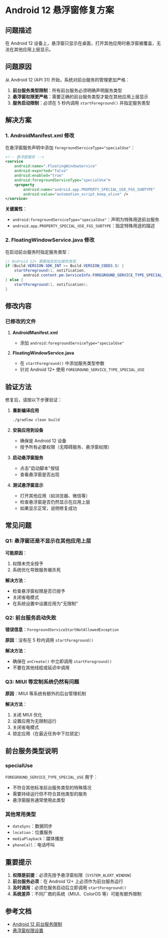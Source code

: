 # Android 12 悬浮窗修复方案

## 问题描述

在 Android 12 设备上，悬浮窗只显示在桌面，打开其他应用时悬浮窗被覆盖，无法在其他应用上层显示。

## 问题原因

从 Android 12 (API 31) 开始，系统对前台服务的管理更加严格：

1. **前台服务类型限制**：所有前台服务必须明确声明服务类型
2. **悬浮窗权限更严格**：需要正确的前台服务类型才能在其他应用上层显示
3. **服务启动限制**：必须在 5 秒内调用 `startForeground()` 并指定服务类型

## 解决方案

### 1. AndroidManifest.xml 修改

在悬浮窗服务声明中添加 `foregroundServiceType="specialUse"`：

```xml
<!-- 悬浮窗服务 -->
<service
    android:name=".FloatingWindowService"
    android:exported="false"
    android:enabled="true"
    android:foregroundServiceType="specialUse">
    <property
        android:name="android.app.PROPERTY_SPECIAL_USE_FGS_SUBTYPE"
        android:value="automation_script_keep_alive" />
</service>
```

**关键属性**：
- `android:foregroundServiceType="specialUse"`：声明为特殊用途前台服务
- `android.app.PROPERTY_SPECIAL_USE_FGS_SUBTYPE`：指定特殊用途的描述

### 2. FloatingWindowService.java 修改

在启动前台服务时指定服务类型：

```java
// Android 12+ 需要指定前台服务类型
if (Build.VERSION.SDK_INT >= Build.VERSION_CODES.S) {
    startForeground(1, notification, 
        android.content.pm.ServiceInfo.FOREGROUND_SERVICE_TYPE_SPECIAL_USE);
} else {
    startForeground(1, notification);
}
```

## 修改内容

### 已修改的文件

1. **AndroidManifest.xml**
   - 添加 `android:foregroundServiceType="specialUse"`

2. **FloatingWindowService.java**
   - 在 `startForeground()` 中添加服务类型参数
   - 针对 Android 12+ 使用 `FOREGROUND_SERVICE_TYPE_SPECIAL_USE`

## 验证方法

修复后，请按以下步骤验证：

1. **重新编译应用**
   ```bash
   ./gradlew clean build
   ```

2. **安装应用到设备**
   - 确保是 Android 12 设备
   - 授予所有必要权限（无障碍服务、悬浮窗权限）

3. **启动悬浮窗服务**
   - 点击"启动脚本"按钮
   - 查看悬浮窗是否出现

4. **测试悬浮窗显示**
   - 打开其他应用（如浏览器、微信等）
   - 检查悬浮窗是否仍然显示在应用上层
   - 如果显示正常，说明修复成功

## 常见问题

### Q1: 悬浮窗还是不显示在其他应用上层

**可能原因**：
1. 权限未完全授予
2. 系统优化导致服务被杀死

**解决方法**：
- 检查悬浮窗权限是否已授予
- 关闭省电模式
- 在系统设置中设置应用为"无限制"

### Q2: 前台服务启动失败

**错误信息**：`ForegroundServiceStartNotAllowedException`

**原因**：没有在 5 秒内调用 `startForeground()`

**解决方法**：
- 确保在 `onCreate()` 中立即调用 `startForeground()`
- 不要在其他线程或延迟中调用

### Q3: MIUI 等定制系统仍然有问题

**原因**：MIUI 等系统有额外的后台管理机制

**解决方法**：
1. 关闭 MIUI 优化
2. 设置应用为无限制运行
3. 关闭省电模式
4. 锁定应用（在最近任务中下拉锁定）

## 前台服务类型说明

### specialUse

`FOREGROUND_SERVICE_TYPE_SPECIAL_USE` 用于：
- 不符合其他标准前台服务类型的特殊情况
- 需要持续运行但不符合其他类型的服务
- 悬浮窗服务通常使用此类型

### 其他常用类型

- `dataSync`：数据同步
- `location`：位置服务
- `mediaPlayback`：媒体播放
- `phoneCall`：电话呼叫

## 重要提示

1. **权限是前提**：必须先授予悬浮窗权限（`SYSTEM_ALERT_WINDOW`）
2. **前台服务必须**：在 Android 12+ 上必须作为前台服务运行
3. **及时调用**：必须在服务启动后立即调用 `startForeground()`
4. **系统差异**：不同厂商的系统（MIUI、ColorOS 等）可能有额外限制

## 参考文档

- [Android 12 前台服务限制](https://developer.android.com/about/versions/12/foreground-services)
- [悬浮窗权限设置](https://developer.android.com/reference/android/provider/Settings#ACTION_MANAGE_OVERLAY_PERMISSION)

